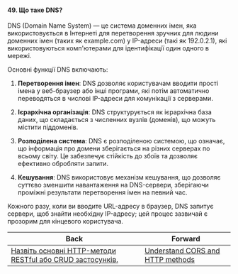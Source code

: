 #### 49. Що таке DNS?

DNS (Domain Name System) — це система доменних імен, яка використовується в Інтернеті для перетворення зручних для людини доменних імен (таких як example.com) у IP-адреси (такі як 192.0.2.1), які використовуються комп'ютерами для ідентифікації один одного в мережі.

Основні функції DNS включають:

1. **Перетворення імен**: DNS дозволяє користувачам вводити прості імена у веб-браузер або інші програми, які потім автоматично переводяться в числові IP-адреси для комунікації з серверами.

2. **Ієрархічна організація**: DNS структурується як ієрархічна база даних, що складається з численних вузлів (доменів), що можуть містити піддоменів.

3. **Розподілена система**: DNS є розподіленою системою, що означає, що інформація про домени зберігається на різних серверах по всьому світу. Це забезпечує стійкість до збоїв та дозволяє ефективно обробляти запити.

4. **Кешування**: DNS використовує механізм кешування, що дозволяє суттєво зменшити навантаження на DNS-сервери, зберігаючи проміжні результати перетворення імен на певний час.

Кожного разу, коли ви вводите URL-адресу в браузер, DNS запитує сервери, щоб знайти необхідну IP-адресу; цей процес зазвичай є прозорим для кінцевого користувача.

| Back | Forward |
|---|---|
| [Назвіть основні HTTP-методи RESTful або CRUD застосунків.](/ua/junior/web/what-are-the-main-http-methods-for-a-restful-or-crud-application.md)  | [Understand CORS and HTTP methods](/ua/junior/web/understand-cors-and-http-methods.md) |
